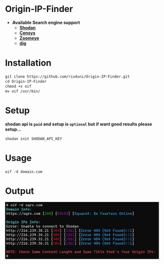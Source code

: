# Origin-IP-Finder

- **Available Search engine support**
  - **[Shodan](https://www.shodan.io)**
  - **[Censys](https://search.censys.io)**
  - **[Zoomeye](https://www.zoomeye.org)**
  - **[dig](https://phoenixnap.com/kb/linux-dig-command-examples)**
  
# Installation
```
git clone https://github.com/rix4uni/Origin-IP-Finder.git
cd Origin-IP-Finder
chmod +x oif
mv oif /usr/bin/
```

# Setup

**shodan api is `paid` and setup is `optional` but if want good results please setup...**

```
shodan init SHODAN_API_KEY
```
  
# Usage
  
```
oif -d domain.com
```

# Output
![output](.github/image.png)

